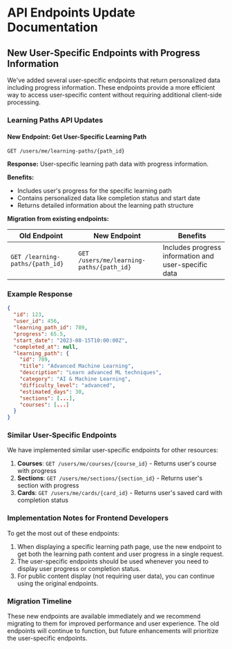 # API Endpoints Update Documentation

## New User-Specific Endpoints with Progress Information

We've added several user-specific endpoints that return personalized data including progress information. These endpoints provide a more efficient way to access user-specific content without requiring additional client-side processing.

### Learning Paths API Updates

#### New Endpoint: Get User-Specific Learning Path

```
GET /users/me/learning-paths/{path_id}
```

**Response:** User-specific learning path data with progress information.

**Benefits:**
- Includes user's progress for the specific learning path
- Contains personalized data like completion status and start date
- Returns detailed information about the learning path structure

**Migration from existing endpoints:**

| Old Endpoint | New Endpoint | Benefits |
|--------------|--------------|----------|
| `GET /learning-paths/{path_id}` | `GET /users/me/learning-paths/{path_id}` | Includes progress information and user-specific data |

### Example Response

```json
{
  "id": 123,
  "user_id": 456,
  "learning_path_id": 789,
  "progress": 65.5,
  "start_date": "2023-08-15T10:00:00Z",
  "completed_at": null,
  "learning_path": {
    "id": 789,
    "title": "Advanced Machine Learning",
    "description": "Learn advanced ML techniques",
    "category": "AI & Machine Learning",
    "difficulty_level": "advanced",
    "estimated_days": 30,
    "sections": [...],
    "courses": [...]
  }
}
```

### Similar User-Specific Endpoints

We have implemented similar user-specific endpoints for other resources:

1. **Courses**: `GET /users/me/courses/{course_id}` - Returns user's course with progress
2. **Sections**: `GET /users/me/sections/{section_id}` - Returns user's section with progress
3. **Cards**: `GET /users/me/cards/{card_id}` - Returns user's saved card with completion status

### Implementation Notes for Frontend Developers

To get the most out of these endpoints:

1. When displaying a specific learning path page, use the new endpoint to get both the learning path content and user progress in a single request.
2. The user-specific endpoints should be used whenever you need to display user progress or completion status.
3. For public content display (not requiring user data), you can continue using the original endpoints.

### Migration Timeline

These new endpoints are available immediately and we recommend migrating to them for improved performance and user experience. The old endpoints will continue to function, but future enhancements will prioritize the user-specific endpoints. 